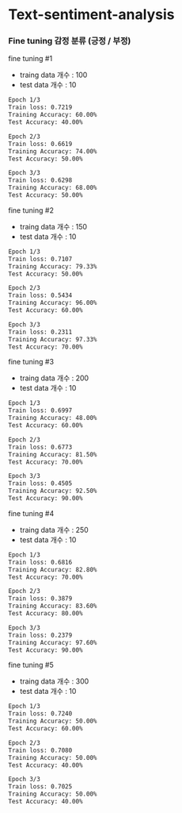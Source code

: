 # Text-sentiment-analysis



### Fine tuning 감정 분류 (긍정 / 부정)
fine tuning #1
- traing data 개수 : 100
- test data 개수 : 10 
```bash
Epoch 1/3
Train loss: 0.7219
Training Accuracy: 60.00%
Test Accuracy: 40.00%

Epoch 2/3
Train loss: 0.6619
Training Accuracy: 74.00%
Test Accuracy: 50.00%

Epoch 3/3
Train loss: 0.6298
Training Accuracy: 68.00%
Test Accuracy: 50.00%
```


fine tuning #2
- traing data 개수 : 150
- test data 개수 : 10 
```bash
Epoch 1/3
Train loss: 0.7107
Training Accuracy: 79.33%
Test Accuracy: 50.00%

Epoch 2/3
Train loss: 0.5434
Training Accuracy: 96.00%
Test Accuracy: 60.00%

Epoch 3/3
Train loss: 0.2311
Training Accuracy: 97.33%
Test Accuracy: 70.00%
```


fine tuning #3
- traing data 개수 : 200
- test data 개수 : 10 
```bash
Epoch 1/3
Train loss: 0.6997
Training Accuracy: 48.00%
Test Accuracy: 60.00%

Epoch 2/3
Train loss: 0.6773
Training Accuracy: 81.50%
Test Accuracy: 70.00%

Epoch 3/3
Train loss: 0.4505
Training Accuracy: 92.50%
Test Accuracy: 90.00%
```

fine tuning #4
- traing data 개수 : 250
- test data 개수 : 10 
```bash
Epoch 1/3
Train loss: 0.6816
Training Accuracy: 82.80%
Test Accuracy: 70.00%

Epoch 2/3
Train loss: 0.3879
Training Accuracy: 83.60%
Test Accuracy: 80.00%

Epoch 3/3
Train loss: 0.2379
Training Accuracy: 97.60%
Test Accuracy: 90.00%
```

fine tuning #5
- traing data 개수 : 300
- test data 개수 : 10 
```bash
Epoch 1/3
Train loss: 0.7240
Training Accuracy: 50.00%
Test Accuracy: 60.00%

Epoch 2/3
Train loss: 0.7080
Training Accuracy: 50.00%
Test Accuracy: 40.00%

Epoch 3/3
Train loss: 0.7025
Training Accuracy: 50.00%
Test Accuracy: 40.00%
```
